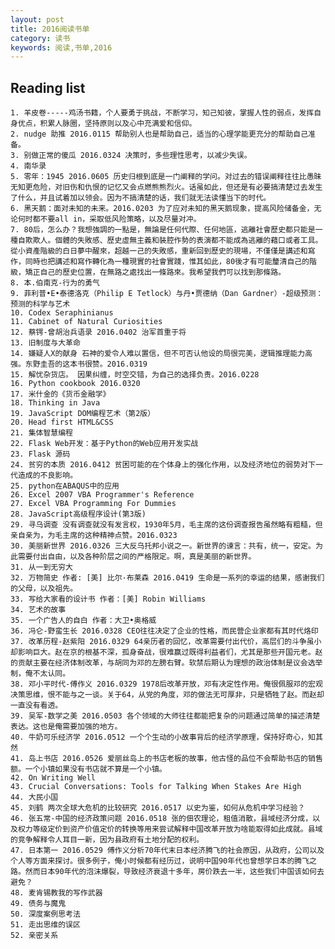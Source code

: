 ```yaml
---
layout: post
title: 2016阅读书单
category: 读书
keywords: 阅读,书单,2016
---
```

## Reading list
	1. 羊皮卷-----鸡汤书籍，个人要勇于挑战，不断学习，知己知彼，掌握人性的弱点，发挥自身优点，积累人脉圈，坚持原则以及心中充满爱和信仰。
	2. nudge 助推 2016.0115 帮助别人也是帮助自己，适当的心理学能更充分的帮助自己准备。
	3. 别做正常的傻瓜 2016.0324 决策时，多些理性思考，以减少失误。
	4. 南华录
	5. 零年：1945 2016.0605 历史归根到底是一门阐释的学问。对过去的错误阐释往往比愚昧无知更危险，对旧伤和仇恨的记忆又会点燃熊熊烈火。话虽如此，但还是有必要搞清楚过去发生了什么，并且试着加以领会。因为不搞清楚的话，我们就无法读懂当下的时代。
	6. 黑天鹅：面对未知的未来。2016.0203 为了应对未知的黑天鹅现象，提高风险储备金，无论何时都不要all in，采取低风险策略，以及尽量对冲。
	7. 80后，怎么办？我想強調的一點是，無論是任何代際、任何地區，逃離社會歷史都只能是一種自欺欺人。個體的失敗感、歷史虛無主義和裝腔作勢的表演都不能成為逃離的藉口或者工具。從小資產階級的白日夢中醒來，超越一己的失敗感，重新回到歷史的現場，不僅僅是講述和寫作，同時也把講述和寫作轉化為一種現實的社會實踐，惟其如此，80後才有可能釐清自己的階級，矯正自己的歷史位置，在無路之處找出一條路來。我希望我們可以找到那條路。
	8. 本.伯南克-行为的勇气
	9. 菲利普•E•泰德洛克（Philip E Tetlock）与丹•贾德纳（Dan Gardner）-超级预测：预测的科学与艺术
	10. Codex Seraphinianus
	11. Cabinet of Natural Curiosities
	12. 蔡锷-曾胡治兵语录 2016.0402 治军首重于将
	13. 旧制度与大革命
	14. 嫌疑人X的献身 石神的爱令人难以置信，但不可否认他设的局很完美，逻辑推理能力高强。东野圭吾的这本书很赞。2016.0319
	15. 解忧杂货店。 因果纠缠，时空交错，为自己的选择负责。2016.0228
	16. Python cookbook 2016.0320
	17. 米什金的《货币金融学》
	18. Thinking in Java
	19. JavaScript DOM编程艺术（第2版）
	20. Head first HTML&CSS
	21. 集体智慧编程
	22. Flask Web开发：基于Python的Web应用开发实战
	23. Flask 源码
	24. 贫穷的本质 2016.0412 贫困可能的在个体身上的强化作用，以及经济地位的弱势对下一代造成的不良影响。
	25. python在ABAQUS中的应用
	26. Excel 2007 VBA Programmer's Reference
	27. Excel VBA Programming For Dummies
	28. JavaScript高级程序设计(第3版)
	29. 寻乌调查 没有调查就没有发言权，1930年5月，毛主席的这份调查报告虽然略有粗糙，但亲自亲为，为毛主席的这种精神点赞。2016.0323
	30. 美丽新世界 2016.0326 三大反乌托邦小说之一。新世界的谏言：共有，统一，安定。为此需要付出自由，以及各种阶层之间的严格限定。啊，真是美丽的新世界。
	31. 从一到无穷大
	32. 万物简史 作者: [美] 比尔·布莱森 2016.0419 生命是一系列的幸运的结果，感谢我们的父母，以及祖先。
	33. 写给大家看的设计书 作者：[美] Robin Williams
	34. 艺术的故事
	35. 一个广告人的自白 作者：大卫•奥格威
	36. 冯仑-野蛮生长 2016.0328 CEO往往决定了企业的性格，而民营企业家都有其时代烙印
	37. 改革历程-赵紫阳 2016.0329 64亲历者的回忆，改革需要付出代价，高层们的斗争虽小却影响巨大。赵在京的根基不深，孤身奋战，很难赢过既得利益者们，尤其是那些开国元老。赵的贡献主要在经济体制改革，与胡同为邓的左膀右臂。软禁后期认为理想的政治体制是议会选举制，俺不太认同。
	38. 邓小平时代-傅作义 2016.0329 1978后改革开放，邓有决定性作用。俺很佩服邓的宏观决策思维，恨不能与之一谈。关于64，从党的角度，邓的做法无可厚非，只是牺牲了赵。而赵却一直没有看透。
	39. 吴军-数学之美 2016.0503 各个领域的大师往往都能把复杂的问题通过简单的描述清楚表达。这也是俺需要加强的地方。
	40. 牛奶可乐经济学 2016.0512 一个个生动的小故事背后的经济学原理，保持好奇心，知其然
	41. 岛上书店 2016.0526 爱丽丝岛上的书店老板的故事，他古怪的品位不会帮助书店的销售额。一个小镇如果没有书店就不算是一个小镇。
	42. On Writing Well
	43. Crucial Conversations: Tools for Talking When Stakes Are High
	44. 大民小国
	45. 刘鹤 两次全球大危机的比较研究 2016.0517 以史为鉴，如何从危机中学习经验？
	46. 张五常-中国的经济政策问题 2016.0518 张的佃农理论，租值消散，县域经济分成，以及权力等级定价到资产价值定价的转换等用来尝试解释中国改革开放为啥能取得如此成就。县域的竞争解释令人耳目一新，因为县政府有土地分配的权利。
	47. 日本第一 2016.0529 傅作义分析70年代末日本经济腾飞的社会原因，从政府，公司以及个人等方面来探讨。很多例子，俺小时候都有经历过，说明中国90年代也曾想学日本的腾飞之路。然而日本90年代的泡沫爆裂，导致经济衰退十多年，房价跌去一半，这些我们中国该如何去避免？
	48. 麦肯锡教我的写作武器
	49. 债务与魔鬼
	50. 深度案例思考法
	51. 走出思维的误区
	52. 亲密关系
